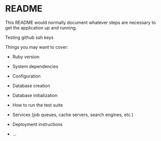 # README

This README would normally document whatever steps are necessary to get the
application up and running.

Testing github ssh keys

Things you may want to cover:

* Ruby version

* System dependencies

* Configuration

* Database creation

* Database initialization

* How to run the test suite

* Services (job queues, cache servers, search engines, etc.)

* Deployment instructions

* ...

